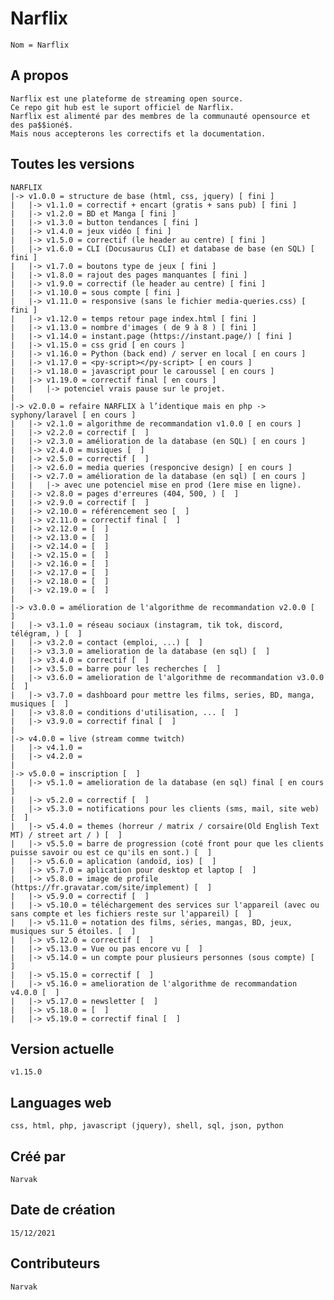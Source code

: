 # Narflix
	Nom = Narflix

## A propos
	Narflix est une plateforme de streaming open source.
	Ce repo git hub est le suport officiel de Narflix.
	Narflix est alimenté par des membres de la communauté opensource et des pa$$ioné$.
	Mais nous accepterons les correctifs et la documentation.

## Toutes les versions
	NARFLIX
	|-> v1.0.0 = structure de base (html, css, jquery) [ fini ]
	|	|-> v1.1.0 = correctif + encart (gratis + sans pub) [ fini ]
	|	|-> v1.2.0 = BD et Manga [ fini ]
	|	|-> v1.3.0 = button tendances [ fini ]
	|	|-> v1.4.0 = jeux vidéo [ fini ]
	|	|-> v1.5.0 = correctif (le header au centre) [ fini ]
	|	|-> v1.6.0 = CLI (Docusaurus CLI) et database de base (en SQL) [ fini ]
	|	|-> v1.7.0 = boutons type de jeux [ fini ]
	|	|-> v1.8.0 = rajout des pages manquantes [ fini ]
	|	|-> v1.9.0 = correctif (le header au centre) [ fini ]
	|	|-> v1.10.0 = sous compte [ fini ]
	|	|-> v1.11.0 = responsive (sans le fichier media-queries.css) [ fini ]
	|	|-> v1.12.0 = temps retour page index.html [ fini ]
	|	|-> v1.13.0 = nombre d'images ( de 9 à 8 ) [ fini ]
	|	|-> v1.14.0 = instant.page (https://instant.page/) [ fini ]
	|	|-> v1.15.0 = css grid [ en cours ]
	|	|-> v1.16.0 = Python (back end) / server en local [ en cours ]
	|	|-> v1.17.0 = <py-script></py-script> [ en cours ]
	|	|-> v1.18.0 = javascript pour le caroussel [ en cours ]
	|	|-> v1.19.0 = correctif final [ en cours ]
	|	|	|-> potenciel vrais pause sur le projet.
	|
	|-> v2.0.0 = refaire NARFLIX à l’identique mais en php -> syphony/laravel [ en cours ]
	|	|-> v2.1.0 = algorithme de recommandation v1.0.0 [ en cours ]
	|	|-> v2.2.0 = correctif [  ]
	|	|-> v2.3.0 = amélioration de la database (en SQL) [ en cours ]
	|	|-> v2.4.0 = musiques [  ]
	|	|-> v2.5.0 = correctif [  ]
	|	|-> v2.6.0 = media queries (responcive design) [ en cours ]
	|	|-> v2.7.0 = amélioration de la database (en sql) [ en cours ]
	|	|	|-> avec une potenciel mise en prod (1ere mise en ligne).
	|	|-> v2.8.0 = pages d'erreures (404, 500, ) [  ]
	|	|-> v2.9.0 = correctif [  ]
	|	|-> v2.10.0 = référencement seo [  ]
	|	|-> v2.11.0 = correctif final [  ]
	|	|-> v2.12.0 = [  ]
	|	|-> v2.13.0 = [  ]
	|	|-> v2.14.0 = [  ]
	|	|-> v2.15.0 = [  ]
	|	|-> v2.16.0 = [  ]
	|	|-> v2.17.0 = [  ]
	|	|-> v2.18.0 = [  ]
	|	|-> v2.19.0 = [  ]
	|
	|-> v3.0.0 = amélioration de l'algorithme de recommandation v2.0.0 [  ]
	|	|-> v3.1.0 = réseau sociaux (instagram, tik tok, discord, télégram, ) [  ]
	|	|-> v3.2.0 = contact (emploi, ...) [  ]
	|	|-> v3.3.0 = amelioration de la database (en sql) [  ]
	|	|-> v3.4.0 = correctif [  ]
	|	|-> v3.5.0 = barre pour les recherches [  ]
	|	|-> v3.6.0 = amelioration de l'algorithme de recommandation v3.0.0 [  ]
	|	|-> v3.7.0 = dashboard pour mettre les films, series, BD, manga, musiques [  ]
	|	|-> v3.8.0 = conditions d'utilisation, ... [  ]
	|	|-> v3.9.0 = correctif final [  ]
	|
	|-> v4.0.0 = live (stream comme twitch)
	|	|-> v4.1.0 = 
	|	|-> v4.2.0 = 
	|
	|-> v5.0.0 = inscription [  ]
	|	|-> v5.1.0 = amelioration de la database (en sql) final [ en cours ]
	|	|-> v5.2.0 = correctif [  ]
	|	|-> v5.3.0 = notifications pour les clients (sms, mail, site web) [  ]
	|	|-> v5.4.0 = themes (horreur / matrix / corsaire(Old English Text MT) / street art / ) [  ]
	|	|-> v5.5.0 = barre de progression (coté front pour que les clients puisse savoir ou est ce qu'ils en sont.) [  ]
	|	|-> v5.6.0 = aplication (andoïd, ios) [  ]
	|	|-> v5.7.0 = aplication pour desktop et laptop [  ]
	|	|-> v5.8.0 = image de profile (https://fr.gravatar.com/site/implement) [  ]
	|	|-> v5.9.0 = correctif [  ]
	|	|-> v5.10.0 = téléchargement des services sur l'appareil (avec ou sans compte et les fichiers reste sur l'appareil) [  ]
	|	|-> v5.11.0 = notation des films, séries, mangas, BD, jeux, musiques sur 5 étoiles. [  ]
	|	|-> v5.12.0 = correctif [  ]
	|	|-> v5.13.0 = Vue ou pas encore vu [  ]
	|	|-> v5.14.0 = un compte pour plusieurs personnes (sous compte) [  ]
	|	|-> v5.15.0 = correctif [  ]
	|	|-> v5.16.0 = amelioration de l'algorithme de recommandation v4.0.0 [  ]
	|	|-> v5.17.0 = newsletter [  ]
	|	|-> v5.18.0 = [  ]
	|	|-> v5.19.0 = correctif final [  ]

## Version actuelle
	v1.15.0

## Languages web
	css, html, php, javascript (jquery), shell, sql, json, python

## Créé par 
	Narvak

## Date de création
	15/12/2021

## Contributeurs
	Narvak
